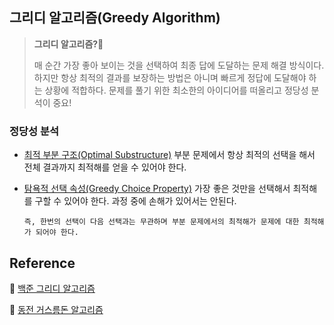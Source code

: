 ## 그리디 알고리즘(Greedy Algorithm)
> **그리디 알고리즘?🤑**
>
> 매 순간 가장 좋아 보이는 것을 선택하여 최종 답에 도달하는 문제 해결 방식이다. 하지만 항상 최적의 결과를 보장하는 방법은 아니며 빠르게 정답에 도달해야 하는 상황에 적합하다. 
> 문제를 풀기 위한 최소한의 아이디어를 떠올리고 정당성 분석이 중요!

### 정당성 분석
- <u>최적 부분 구조(Optimal Substructure)</u>
부분 문제에서 항상 최적의 선택을 해서 전체 결과까지 최적해를 얻을 수 있어야 한다.
  
- <u>탐욕적 선택 속성(Greedy Choice Property)</u>
  가장 좋은 것만을 선택해서 최적해를 구할 수 있어야 한다. 과정 중에 손해가 있어서는 안된다. 
  
  `즉, 한번의 선택이 다음 선택과는 무관하며 부분 문제에서의 최적해가 문제에 대한 최적해가 되어야 한다.`


## Reference

📗 [백준 그리디 알고리즘](https://www.acmicpc.net/problemset?sort=ac_desc&algo=33)

📗 [동전 거스름돈 알고리즘](https://jackpot53.tistory.com/106)